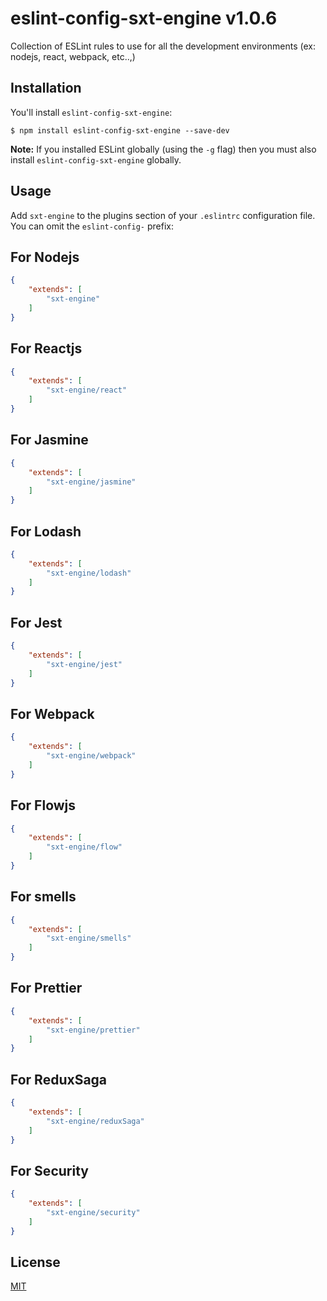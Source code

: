 # eslint-config-sxt-engine v1.0.6
Collection of ESLint rules to use for all the development environments (ex: nodejs, react, webpack, etc..,)

## Installation

You'll install `eslint-config-sxt-engine`:

```
$ npm install eslint-config-sxt-engine --save-dev
```

**Note:** If you installed ESLint globally (using the `-g` flag) then you must also install `eslint-config-sxt-engine` globally.

## Usage

Add `sxt-engine` to the plugins section of your `.eslintrc` configuration file. You can omit the `eslint-config-` prefix:

## For Nodejs

```json
{
    "extends": [
        "sxt-engine"
    ]
}
```

## For Reactjs

```json
{
    "extends": [
        "sxt-engine/react"
    ]
}
```

## For Jasmine

```json
{
    "extends": [
        "sxt-engine/jasmine"
    ]
}
```


## For Lodash 

```json
{
    "extends": [
        "sxt-engine/lodash"
    ]
}
```

## For Jest 

```json
{
    "extends": [
        "sxt-engine/jest"
    ]
}
```

## For Webpack 

```json
{
    "extends": [
        "sxt-engine/webpack"
    ]
}
```

## For Flowjs 

```json
{
    "extends": [
        "sxt-engine/flow"
    ]
}
```

## For smells 

```json
{
    "extends": [
        "sxt-engine/smells"
    ]
}
```

## For Prettier 

```json
{
    "extends": [
        "sxt-engine/prettier"
    ]
}
```

## For ReduxSaga 

```json
{
    "extends": [
        "sxt-engine/reduxSaga"
    ]
}
```

## For Security 

```json
{
    "extends": [
        "sxt-engine/security"
    ]
}
```

## License

[MIT](http://www.opensource.org/licenses/mit-license.php)